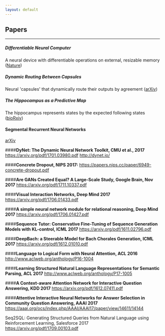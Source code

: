 ```yaml
---
layout: default
---
```

## Papers
-----
##### **Differentiable Neural Computer**
A neural device with differentiable operations on external, resizable memory
([Nature](https://www.nature.com/articles/nature20101))

##### **Dynamic Routing Between Capsules**
Neural 'capsules' that dynamically route their outputs by agreement
([arXiv](https://arxiv.org/abs/1710.09829))

##### **The Hippocampus as a Predictive Map**
The hippocampus represents states by the expected following states
([bioRxiv](https://www.biorxiv.org/content/early/2016/12/28/097170))

#### **Segmental Recurrent Neural Networks**
[arXiv](https://arxiv.org/pdf/1511.06018.pdf)

####**DyNet: The Dynamic Neural Network Toolkit, CMU et al., 2017**
https://arxiv.org/pdf/1701.03980.pdf
http://dynet.io/

####**Concrete Dropout, NIPS 2017:**
https://papers.nips.cc/paper/6949-concrete-dropout.pdf

####**Are GANs Created Equal? A Large-Scale Study, Google Brain, Nov 2017**
https://arxiv.org/pdf/1711.10337.pdf

####**Visual Interaction Networks, Deep Mind 2017**
https://arxiv.org/pdf/1706.01433.pdf

####**A simple neural network module for relational reasoning, Deep Mind 2017**
https://arxiv.org/pdf/1706.01427.pdf

####**Sequence Tutor: Conservative Fine-Tuning of Sequence Generation Models with KL-control, ICML 2017**
https://arxiv.org/pdf/1611.02796.pdf

####**DeepBach: a Steerable Model for Bach Chorales Generation, ICML 2017**
https://arxiv.org/pdf/1612.01010.pdf

####**Language to Logical Form with Neural Attention, ACL 2016**
http://www.aclweb.org/anthology/P16-1004

####**Learning Structured Natural Language Representations for Semantic Parsing, ACL 2017**
http://www.aclweb.org/anthology/P17-1005

####**A Context-aware Attention Network for Interactive Question Answering, KDD 2017**
https://arxiv.org/pdf/1612.07411.pdf

####**Attentive Interactive Neural Networks for Answer Selection in Community Question Answering, AAAI 2017**
https://aaai.org/ocs/index.php/AAAI/AAAI17/paper/view/14611/14144

Seq2SQL: Generating Structured Queries from Natural Language using
Reinforcement Learning, Salesforce 2017
https://arxiv.org/pdf/1709.00103.pdf

